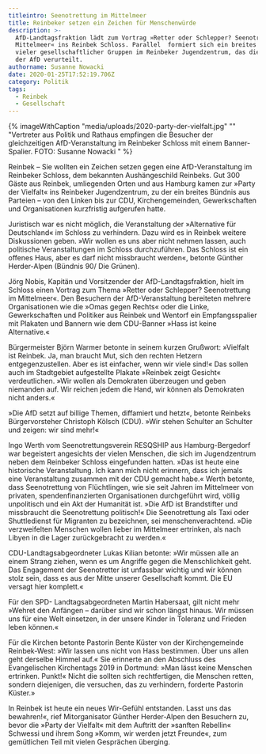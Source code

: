 ```yaml
---
titleintro: Seenotrettung im Mittelmeer
title: Reinbeker setzen ein Zeichen für Menschenwürde
description: >-
  AfD-Landtagsfraktion lädt zum Vortrag »Retter oder Schlepper? Seenotrettung im
  Mittelmeer« ins Reinbek Schloss. Parallel  formiert sich ein breites Bündnis
  vieler gesellschaftlicher Gruppen im Reinbeker Jugendzentrum, das die Haltung
  der AfD verurteilt.
authorname: Susanne Nowacki
date: 2020-01-25T17:52:19.706Z
category: Politik
tags:
  - Reinbek
  - Gesellschaft
---
```


{% imageWithCaption "media/uploads/2020-party-der-vielfalt.jpg" "" "Vertreter aus Politik und Rathaus empfingen die Besucher der gleichzeitigen AfD-Veranstaltung im Reinbeker Schloss mit einem Banner-Spalier. FOTO: Susanne Nowacki   " %}

Reinbek – Sie wollten ein Zeichen setzen gegen eine AfD-Veranstaltung im Reinbeker Schloss, dem bekannten Aushängeschild Reinbeks. Gut 300 Gäste aus Reinbek, umliegenden Orten und aus Hamburg kamen zur »Party der Vielfalt« ins Reinbeker Jugendzentrum, zu der ein breites Bündnis aus Parteien – von den Linken bis zur CDU, Kirchengemeinden, Gewerkschaften und Organisationen kurzfristig aufgerufen hatte.

Juristisch war es nicht möglich, die Veranstaltung der »Alternative für Deutschland« im Schloss zu verhindern. Dazu wird es in Reinbek weitere Diskussionen geben. »Wir wollen es uns aber nicht nehmen lassen, auch politische Veranstaltungen im Schloss durchzuführen. Das Schloss ist ein offenes Haus, aber es darf nicht missbraucht werden«, betonte Günther Herder-Alpen (Bündnis 90/ Die Grünen).

Jörg Nobis, Kapitän und Vorsitzender der AfD-Landtagsfraktion, hielt im Schloss einen Vortrag zum Thema »Retter oder Schlepper? Seenotrettung im Mittelmeer«. Den Besuchern der AfD-Veranstaltung bereiteten mehrere Organisationen wie die »Omas gegen Rechts« oder die Linke, Gewerkschaften und Politiker aus Reinbek und Wentorf ein Empfangsspalier mit Plakaten und Bannern wie dem CDU-Banner »Hass ist keine Alternative.«

Bürgermeister Björn Warmer betonte in seinem kurzen Grußwort: »Vielfalt ist Reinbek. Ja, man braucht Mut, sich den rechten Hetzern entgegenzustellen. Aber es ist einfacher, wenn wir viele sind!« Das sollen auch im Stadtgebiet aufgestellte Plakate »Reinbek zeigt Gesicht« verdeutlichen. »Wir wollen als Demokraten überzeugen und geben niemanden auf. Wir reichen jedem die Hand, wir können als Demokraten nicht anders.«

»Die AfD setzt auf billige Themen, diffamiert und hetzt«, betonte Reinbeks Bürgervorsteher Christoph Kölsch (CDU). »Wir stehen Schulter an Schulter und zeigen: wir sind mehr!«

Ingo Werth vom Seenotrettungsverein RESQSHIP aus Hamburg-Bergedorf war begeistert angesichts der vielen Menschen, die sich im Jugendzentrum neben dem Reinbeker Schloss eingefunden hatten. »Das ist heute eine historische Veranstaltung. Ich kann mich nicht erinnern, dass ich jemals eine Veranstaltung zusammen mit der CDU gemacht habe.« Werth betonte, dass Seenotrettung von Flüchtlingen, wie sie seit Jahren im Mittelmeer von privaten, spendenfinanzierten Organisationen durchgeführt wird, völlig unpolitisch und ein Akt der Humanität ist. »Die AfD ist Brandstifter und missbraucht die Seenotrettung politisch!« Die Seenotrettung als Taxi oder Shuttledienst für Migranten zu bezeichnen, sei menschenverachtend. »Die verzweifelten Menschen wollen lieber im Mittelmeer ertrinken, als nach Libyen in die Lager zurückgebracht zu werden.«

CDU-Landtagsabgeordneter Lukas Kilian betonte: »Wir müssen alle an einem Strang ziehen, wenn es um Angriffe gegen die Menschlichkeit geht. Das Engagement der Seenotretter ist unfassbar wichtig und wir können stolz sein, dass es aus der Mitte unserer Gesellschaft kommt. Die EU versagt hier komplett.«

Für den SPD- Landtagsabgeordneten Martin Habersaat, gilt nicht mehr »Wehret den Anfängen – darüber sind wir schon längst hinaus. Wir müssen uns für eine Welt einsetzen, in der unsere Kinder in Toleranz und Frieden leben können.«

Für die Kirchen betonte Pastorin Bente Küster von der Kirchengemeinde Reinbek-West: »Wir lassen uns nicht von Hass bestimmen. Über uns allen geht derselbe Himmel auf.« Sie erinnerte an den Abschluss des Evangelischen Kirchentags 2019 in Dortmund: »Man lässt keine Menschen ertrinken. Punkt!« Nicht die sollten sich rechtfertigen, die Menschen retten, sondern diejenigen, die versuchen, das zu verhindern, forderte Pastorin Küster.»

In Reinbek ist heute ein neues Wir-Gefühl entstanden. Lasst uns das bewahren!«, rief Mitorganisator Günther Herder-Alpen den Besuchern zu, bevor die »Party der Vielfalt« mit dem Auftritt der »sanften Rebellin« Schwessi und ihrem Song »Komm, wir werden jetzt Freunde«, zum gemütlichen Teil mit vielen Gesprächen überging.